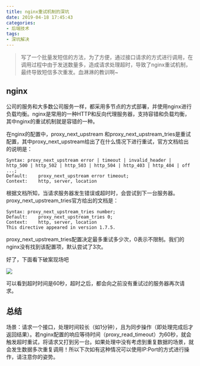 ```yaml
---
title: nginx重试机制的深坑
date: 2019-04-18 17:45:43
categories:
- 后端技术
tags:
- 深坑解决
---
```


> 写了一个批量发短信的方法，为了方便，通过接口请求的方式进行调用，在调用过程中由于发送数量多，造成请求处理超时，导致了nginx重试机制，最终导致短信多次重发。血淋淋的教训啊~

## nginx

公司的服务和大多数公司服务一样，都采用多节点的方式部署，并使用nginx进行负载均衡。nginx是常用的一种HTTP和反向代理服务器，支持容错和负载均衡，其中nginx的重试机制就是容错的一种。

在nginx的配置中，proxy_next_upstream 和proxy_next_upstream_tries是重试配置，其中proxy_next_upstream给出了在什么情况下进行重试，官方文档给出的说明是：


```
Syntax: proxy_next_upstream error | timeout | invalid_header | http_500 | http_502 | http_503 | http_504 | http_403 | http_404 | off ...;  
Default:    proxy_next_upstream error timeout;  
Context:    http, server, location 
```

根据文档所知，当请求服务器发生错误或超时时，会尝试到下一台服务器。proxy_next_upstream_tries官方给出的文档是：

```
Syntax: proxy_next_upstream_tries number;  
Default:    proxy_next_upstream_tries 0;  
Context:    http, server, location  
This directive appeared in version 1.7.5.  
```

proxy_next_upstream_tries配置决定最多重试多少次，0表示不限制。我们的nginx没有找到该配置项，默认尝试了3次。

好了，下面看下破案现场吧

<img src="/img/java/ken/nginxretry.jpeg" />

可以看到超时时间是60秒，超时之后，都会向之前没有重试过的服务器再次请求。


## 总结

场景：请求一个接口，处理时间较长（如1分钟），且为同步操作（即处理完成后才返回结果）。若nginx配置的响应等待时间（proxy_read_timeout）为60秒，就会触发超时重试，将请求又打到另一台。如果处理中没有考虑到重复数据的场景，就会发生数据多次重复调用！所以下次如有这种情况可以使用IP:Port的方式进行操作，请注意你的姿势。
